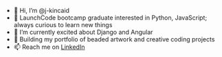 - 👋 Hi, I’m @j-kincaid
- 👀 LaunchCode bootcamp graduate interested in Python, JavaScript; always curious to learn new things
- 🌱 I’m currently excited about Django and Angular
- 💞️ Building my portfolio of beaded artwork and creative coding projects
- 📫 Reach me on <a href= "https://www.linkedin.com/in/jessicakincaid/" target="_blank">LinkedIn</a>


<!---
j-kincaid/j-kincaid is a ✨ special ✨ repository because its `README.md` (this file) appears on your GitHub profile.
You can click the Preview link to take a look at your changes.
--->
